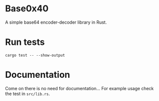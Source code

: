 # Base0x40
A simple base64 encoder-decoder library in Rust.

# Run tests
```console
cargo test -- --show-output
```

# Documentation
Come on there is no need for documentation... For example usage check the test in `src/lib.rs`.

